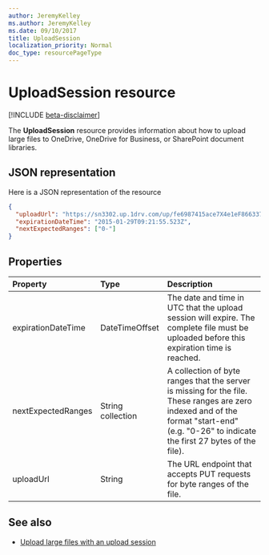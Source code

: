 ```yaml
---
author: JeremyKelley
ms.author: JeremyKelley
ms.date: 09/10/2017
title: UploadSession
localization_priority: Normal
doc_type: resourcePageType
---
```

# UploadSession resource

[!INCLUDE [beta-disclaimer](../../includes/beta-disclaimer.md)]

The **UploadSession** resource provides information about how to upload large files to OneDrive, OneDrive for Business, or SharePoint document libraries.

## JSON representation

Here is a JSON representation of the resource

<!-- {
  "blockType": "resource",
  "optionalProperties": [ "uploadUrl", "nextExpectedRanges" ],
  "@odata.type": "microsoft.graph.uploadSession"
}-->

```json
{
  "uploadUrl": "https://sn3302.up.1drv.com/up/fe6987415ace7X4e1eF866337",
  "expirationDateTime": "2015-01-29T09:21:55.523Z",
  "nextExpectedRanges": ["0-"]
}
```

## Properties


| Property	     | Type              |Description
|:-------------------|:------------------|:------------------------------------
| expirationDateTime | DateTimeOffset    | The date and time in UTC that the upload session will expire. The complete file must be uploaded before this expiration time is reached.
| nextExpectedRanges | String collection | A collection of byte ranges that the server is missing for the file. These ranges are zero indexed and of the format "start-end" (e.g. "0-26" to indicate the first 27 bytes of the file).
| uploadUrl          | String            | The URL endpoint that accepts PUT requests for byte ranges of the file.

## See also

- [Upload large files with an upload session](../api/driveitem-createuploadsession.md)

<!-- uuid: 8fcb5dbc-d5aa-4681-8e31-b001d5168d79
2015-10-25 14:57:30 UTC -->
<!--
{
  "type": "#page.annotation",
  "description": "UploadSession is used to provide information about large file uploads.",
  "section": "documentation",
  "tocPath": "Resources/UploadSession",
  "suppressions": []
}
-->
